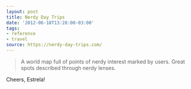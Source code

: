 ```yaml
---
layout: post
title: Nerdy Day Trips
date: '2012-06-18T13:28:00-03:00'
tags:
- reference
- travel
source: https://nerdy-day-trips.com/
---
```

> A world map full of points of nerdy interest marked by users. Great spots described through nerdy lenses.

Cheers, Estrela!

